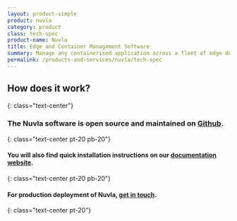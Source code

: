 ```yaml
---
layout: product-simple
product: nuvla
category: product
class: tech-spec
product-name: Nuvla
title: Edge and Container Management Software
summary: Manage any containerised application across a fleet of edge devices and container orchestration engines.
permalink: /products-and-services/nuvla/tech-spec
---
```


## How does it work?
{: class="text-center"}

### The Nuvla software is open source and maintained on [Github](https://github.com/nuvla/nuvla).
{: class="text-center pt-20 pb-20"}

#### You will also find quick **installation instructions on our [documentation website](https://docs.nuvla.io)**.
{: class="text-center pt-20 pb-20"}

#### For production deployment of Nuvla, [get in touch](/about/contact#contact-us-form).
{: class="text-center pt-20"}
